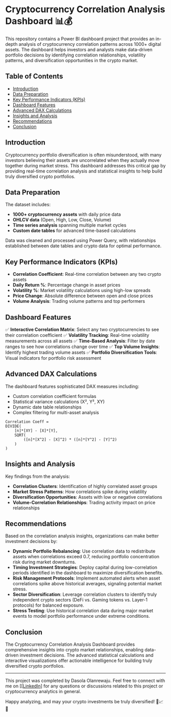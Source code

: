 # Cryptocurrency Correlation Analysis Dashboard 📊💰

This repository contains a Power BI dashboard project that provides an in-depth analysis of cryptocurrency correlation patterns across 1000+ digital assets. The dashboard helps investors and analysts make data-driven portfolio decisions by identifying correlation relationships, volatility patterns, and diversification opportunities in the crypto market.

## Table of Contents
- [Introduction](#introduction)
- [Data Preparation](#data-preparation)
- [Key Performance Indicators (KPIs)](#key-performance-indicators-kpis)
- [Dashboard Features](#dashboard-features)
- [Advanced DAX Calculations](#advanced-dax-calculations)
- [Insights and Analysis](#insights-and-analysis)
- [Recommendations](#recommendations)
- [Conclusion](#conclusion)

## Introduction
Cryptocurrency portfolio diversification is often misunderstood, with many investors believing their assets are uncorrelated when they actually move together during market stress. This dashboard addresses this critical gap by providing real-time correlation analysis and statistical insights to help build truly diversified crypto portfolios.

## Data Preparation
The dataset includes:
- **1000+ cryptocurrency assets** with daily price data
- **OHLCV data** (Open, High, Low, Close, Volume)
- **Time series analysis** spanning multiple market cycles
- **Custom date tables** for advanced time-based calculations

Data was cleaned and processed using Power Query, with relationships established between date tables and crypto data for optimal performance.

## Key Performance Indicators (KPIs)
- **Correlation Coefficient**: Real-time correlation between any two crypto assets
- **Daily Return %**: Percentage change in asset prices
- **Volatility %**: Market volatility calculations using high-low spreads
- **Price Change**: Absolute difference between open and close prices
- **Volume Analysis**: Trading volume patterns and top performers

## Dashboard Features
✅ **Interactive Correlation Matrix**: Select any two cryptocurrencies to see their correlation coefficient
✅ **Volatility Tracking**: Real-time volatility measurements across all assets
✅ **Time-Based Analysis**: Filter by date ranges to see how correlations change over time
✅ **Top Volume Insights**: Identify highest trading volume assets
✅ **Portfolio Diversification Tools**: Visual indicators for portfolio risk assessment

## Advanced DAX Calculations
The dashboard features sophisticated DAX measures including:
- Custom correlation coefficient formulas
- Statistical variance calculations (X², Y², XY)
- Dynamic date table relationships
- Complex filtering for multi-asset analysis

```dax
Correlation Coeff = 
DIVIDE(
    [n]*[XY] - [X]*[Y],
    SQRT(
        ([n]*[X^2] - [X]^2) * ([n]*[Y^2] - [Y]^2)
    )
)
```

## Insights and Analysis
Key findings from the analysis:
- **Correlation Clusters**: Identification of highly correlated asset groups
- **Market Stress Patterns**: How correlations spike during volatility
- **Diversification Opportunities**: Assets with low or negative correlations
- **Volume-Correlation Relationships**: Trading activity impact on price relationships

## Recommendations
Based on the correlation analysis insights, organizations can make better investment decisions by:

- **Dynamic Portfolio Rebalancing**: Use correlation data to redistribute assets when correlations exceed 0.7, reducing portfolio concentration risk during market downturns.
- **Timing Investment Strategies**: Deploy capital during low-correlation periods identified in the dashboard to maximize diversification benefits.
- **Risk Management Protocols**: Implement automated alerts when asset correlations spike above historical averages, signaling potential market stress.
- **Sector Diversification**: Leverage correlation clusters to identify truly independent crypto sectors (DeFi vs. Gaming tokens vs. Layer-1 protocols) for balanced exposure.
- **Stress Testing**: Use historical correlation data during major market events to model portfolio performance under extreme conditions.
  
## Conclusion
The Cryptocurrency Correlation Analysis Dashboard provides comprehensive insights into crypto market relationships, enabling data-driven investment decisions. The advanced statistical calculations and interactive visualizations offer actionable intelligence for building truly diversified crypto portfolios.

---

This project was completed by Dasola Olanrewaju. Feel free to connect with me on [[[LinkedIn](https://www.linkedin.com/in/olanrewaju-dasola-697a70253/)] for any questions or discussions related to this project or cryptocurrency analytics in general.

Happy analyzing, and may your crypto investments be truly diversified! 🚀📈💎
